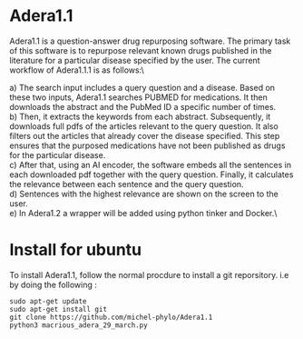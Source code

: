 # Adera1.1
Adera1.1 is a question-answer drug repurposing software. The primary task of this software is to repurpose relevant known drugs published in the literature for a  particular disease specified by the user. The current workflow of Adera1.1.1 is as follows:\

a)  The search input includes a query question and a disease.  Based on these two inputs, Adera1.1  searches PUBMED for medications. It then downloads the abstract and the PubMed ID a specific number of times. \
 b) Then, it extracts the keywords from each abstract. Subsequently, it downloads full pdfs of the articles relevant to the query question. It also filters out the articles that already cover the disease specified. This step ensures that the purposed medications have not been published as drugs for the particular disease. \
c) After that, using an AI encoder, the software embeds all the sentences in each downloaded pdf together with the query question. Finally, it calculates the relevance between each sentence and the query question.\
d) Sentences with the highest relevance are shown on the screen to the user. \
e) In Adera1.2 a wrapper will be added using python tinker and Docker.\
 
# Install for ubuntu 
To install Adera1.1, follow the normal procdure to install a git reporsitory. i.e by doing the following :
```
sudo apt-get update
sudo apt-get install git
git clone https://github.com/michel-phylo/Adera1.1
python3 macrious_adera_29_march.py
```

